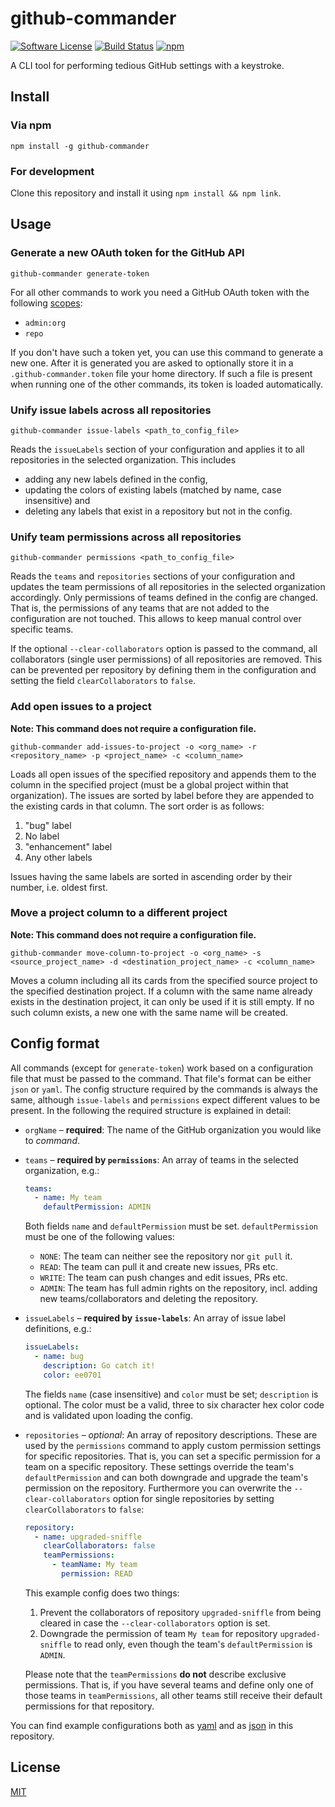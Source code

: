 # github-commander

[![Software License](https://img.shields.io/badge/license-MIT-brightgreen.svg?style=flat-square)](LICENSE) [![Build Status](https://img.shields.io/travis/svenmuennich/github-commander.svg?style=flat-square)](https://travis-ci.org/svenmuennich/github-commander) [![npm](https://img.shields.io/npm/v/github-commander.svg?style=flat-square)](https://www.npmjs.com/package/github-commander)

A CLI tool for performing tedious GitHub settings with a keystroke.

## Install

### Via npm

`npm install -g github-commander`

### For development

Clone this repository and install it using `npm install && npm link`.

## Usage

### Generate a new OAuth token for the GitHub API

`github-commander generate-token`

For all other commands to work you need a GitHub OAuth token with the following [scopes](https://developer.github.com/apps/building-integrations/setting-up-and-registering-oauth-apps/about-scopes-for-oauth-apps/):

* `admin:org`
* `repo`

If you don't have such a token yet, you can use this command to generate a new one. After it is generated you are asked to optionally store it in a `.github-commander.token` file your home directory. If such a file is present when running one of the other commands, its token is loaded automatically.

### Unify issue labels across all repositories

`github-commander issue-labels <path_to_config_file>`

Reads the `issueLabels` section of your configuration and applies it to all repositories in the selected organization. This includes

* adding any new labels defined in the config,
* updating the colors of existing labels (matched by name, case insensitive) and
* deleting any labels that exist in a repository but not in the config.

### Unify team permissions across all repositories

`github-commander permissions <path_to_config_file>`

Reads the `teams` and `repositories` sections of your configuration and updates the team permissions of all repositories in the selected organization accordingly. Only permissions of teams defined in the config are changed. That is, the permissions of any teams that are not added to the configuration are not touched. This allows to keep manual control over specific teams.

If the optional `--clear-collaborators` option is passed to the command, all collaborators (single user permissions) of all repositories are removed. This can be prevented per repository by defining them in the configuration and setting the field `clearCollaborators` to `false`.

### Add open issues to a project

**Note: This command does not require a configuration file.**

`github-commander add-issues-to-project -o <org_name> -r <repository_name> -p <project_name> -c <column_name>`

Loads all open issues of the specified repository and appends them to the column in the specified project (must be a global project within that organization). The issues are sorted by label before they are appended to the existing cards in that column. The sort order is as follows:

1. "bug" label
2. No label
3. "enhancement" label
4. Any other labels

Issues having the same labels are sorted in ascending order by their number, i.e. oldest first.

### Move a project column to a different project

**Note: This command does not require a configuration file.**

`github-commander move-column-to-project -o <org_name> -s <source_project_name> -d <destination_project_name> -c <column_name>`

Moves a column including all its cards from the specified source project to the specified destination project. If a column with the same name already exists in the destination project, it can only be used if it is still empty. If no such column exists, a new one with the same name will be created.

## Config format

All commands (except for `generate-token`) work based on a configuration file that must be passed to the command. That file's format can be either `json` or `yaml`. The config structure required by the commands is always the same, although `issue-labels` and `permissions` expect different values to be present. In the following the required structure is explained in detail:

* `orgName` – **required**: The name of the GitHub organization you would like to _command_.
* `teams` – **required by `permissions`**: An array of teams in the selected organization, e.g.:

    ```yaml
    teams:
      - name: My team
        defaultPermission: ADMIN
    ```

    Both fields `name` and `defaultPermission` must be set. `defaultPermission` must be one of the following values:

	- `NONE`: The team can neither see the repository nor `git pull` it.
	- `READ`: The team can pull it and create new issues, PRs etc.
	- `WRITE`: The team can push changes and edit issues, PRs etc.
	- `ADMIN`: The team has full admin rights on the repository, incl. adding new teams/collaborators and deleting the repository.

* `issueLabels` – **required by `issue-labels`**: An array of issue label definitions, e.g.:

    ```yaml
    issueLabels:
      - name: bug
        description: Go catch it!
        color: ee0701
    ```

    The fields `name` (case insensitive) and `color` must be set; `description` is optional. The color must be a valid, three to six character hex color code and is validated upon loading the config.

* `repositories` – _optional_: An array of repository descriptions. These are used by the `permissions` command to apply custom permission settings for specific repositories. That is, you can set a specific permission for a team on a specific repository. These settings override the team's `defaultPermission` and can both downgrade and upgrade the team's permission on the repository. Furthermore you can overwrite the `--clear-collaborators` option for single repositories by setting `clearCollaborators` to `false`:

    ```yaml
    repository:
      - name: upgraded-sniffle
        clearCollaborators: false
        teamPermissions:
          - teamName: My team
            permission: READ
    ```

    This example config does two things:

    1. Prevent the collaborators of repository `upgraded-sniffle` from being cleared in case the `--clear-collaborators` option is set.
    2. Downgrade the permission of team `My team` for repository `upgraded-sniffle` to read only, even though the team's `defaultPermission` is `ADMIN`.

    Please note that the `teamPermissions` **do not** describe exclusive permissions. That is, if you have several teams and define only one of those teams in `teamPermissions`, all other teams still receive their default permissions for that repository.

You can find example configurations both as [yaml](config.yaml.dist) and as [json](config.json.dist) in this repository.

## License

[MIT](https://github.com/svenmuennich/github-commander/blob/master/LICENSE)
